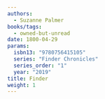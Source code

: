 ```yaml
---
authors:
  - Suzanne Palmer
books/tags:
  - owned-but-unread
date: 1800-04-29
params:
  isbn13: "9780756415105"
  series: "Finder Chronicles"
  series_order: "1"
  year: "2019"
title: Finder
weight: 1
---
```


<!--more-->
